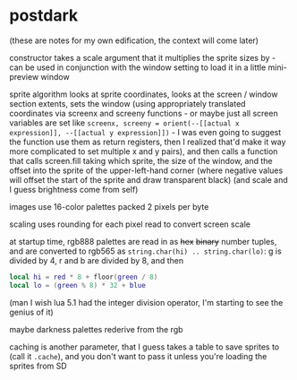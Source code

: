 # postdark

(these are notes for my own edification, the context will come later)

constructor takes a scale argument that it multiplies the sprite sizes by - can be used in conjunction with the window setting to load it in a little mini-preview window

sprite algorithm looks at sprite coordinates, looks at the screen / window section extents, sets the window (using appropriately translated coordinates via screenx and screeny functions - or maybe just all screen variables are set like `screenx, screeny = orient(--[[actual x expression]], --[[actual y expression]])` - I was even going to suggest the function use them as return registers, then I realized that'd make it way more complicated to set multiple x and y pairs), and then calls a function that calls screen.fill taking which sprite, the size of the window, and the offset into the sprite of the upper-left-hand corner (where negative values will offset the start of the sprite and draw transparent black) (and scale and I guess brightness come from self)

images use 16-color palettes packed 2 pixels per byte

scaling uses rounding for each pixel read to convert screen scale

at startup time, rgb888 palettes are read in as ~~hex~~ ~~binary~~ number tuples, and are converted to rgb565 as `string.char(hi) .. string.char(lo)`: g is divided by 4, r and b are divided by 8, and then

```lua
local hi = red * 8 + floor(green / 8)
local lo = (green % 8) * 32 + blue
```

(man I wish lua 5.1 had the integer division operator, I'm starting to see the genius of it)

maybe darkness palettes rederive from the rgb

caching is another parameter, that I guess takes a table to save sprites to (call it `.cache`), and you don't want to pass it unless you're loading the sprites from SD


